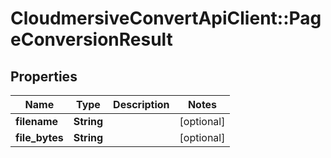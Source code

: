 # CloudmersiveConvertApiClient::PageConversionResult

## Properties
Name | Type | Description | Notes
------------ | ------------- | ------------- | -------------
**filename** | **String** |  | [optional] 
**file_bytes** | **String** |  | [optional] 


